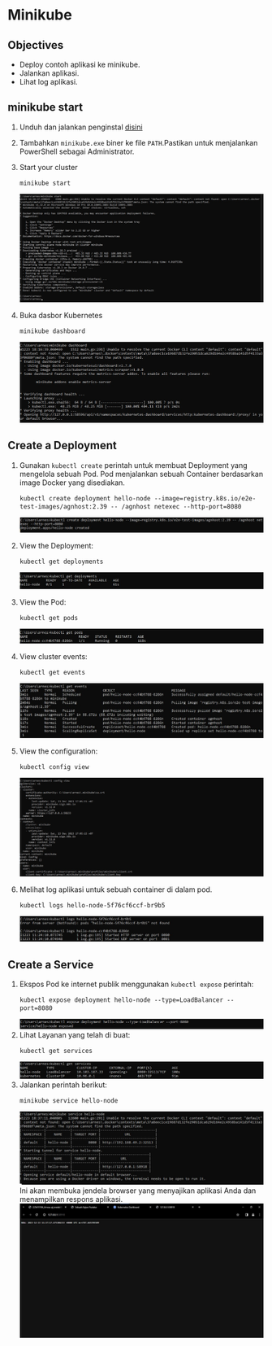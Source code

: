 # Minikube

## Objectives 
- Deploy contoh aplikasi ke minikube.
- Jalankan aplikasi.
- Lihat log aplikasi.

## minikube start
1. Unduh dan jalankan penginstal [disini](https://translate.google.com/website?sl=auto&tl=id&hl=id&client=webapp&u=https://storage.googleapis.com/minikube/releases/latest/minikube-installer.exe)
2. Tambahkan `minikube.exe` biner ke file `PATH`.Pastikan untuk menjalankan PowerShell sebagai Administrator.
3. Start your cluster
   ```
   minikube start
   ```
   ![minikube start](./01-minikube-start.jpg)

4. Buka dasbor Kubernetes
   ```
   minikube dashboard
   ```
   ![minikube dashboard](./03-minikube-dashboard.jpg)

## Create a Deployment

1. Gunakan `kubectl create` perintah untuk membuat Deployment yang mengelola sebuah Pod. Pod menjalankan sebuah Container berdasarkan image Docker yang disediakan.
   ```
   kubectl create deployment hello-node --image=registry.k8s.io/e2e-test-images/agnhost:2.39 -- /agnhost netexec --http-port=8080
   ```
   ![kubectl create](./04-kubectl-create.jpg)

2. View the Deployment:
   ```
   kubectl get deployments
   ```
   ![get deploy](./05-kubectl-deploy.jpg)

3. View the Pod:
   ```
   kubectl get pods
   ```
   ![get pods](./06-kubectl-get-pods.jpg)

4. View cluster events:
   ```
   kubectl get events
   ```
   ![get event](./07-kubectl-get-events.jpg)

5. View the configuration:
   ```
   kubectl config view
   ```
   ![config view](./08-kubectl-config.jpg)

6. Melihat log aplikasi untuk sebuah container di dalam pod.
   ```
   kubectl logs hello-node-5f76cf6ccf-br9b5
   ```
   ![logs](./09-kubectl-logs.jpg)

## Create a Service
1. Ekspos Pod ke internet publik menggunakan `kubectl expose` perintah:
   ```
   kubectl expose deployment hello-node --type=LoadBalancer --port=8080
   ```
   ![expose deploy](./10-kubectl-expose.jpg)
2. Lihat Layanan yang telah di buat:
   ```
   kubectl get services
   ```
   ![get service](./11-kubectl-get-services.jpg)
3. Jalankan perintah berikut:
   ```
   minikube service hello-node
   ```
   ![service hello-node](./12-minikube-service-hello-node.jpg)
   Ini akan membuka jendela browser yang menyajikan aplikasi Anda dan menampilkan respons aplikasi.
   ![ui](./12-minikube-service-hello-node-ui.jpg)
